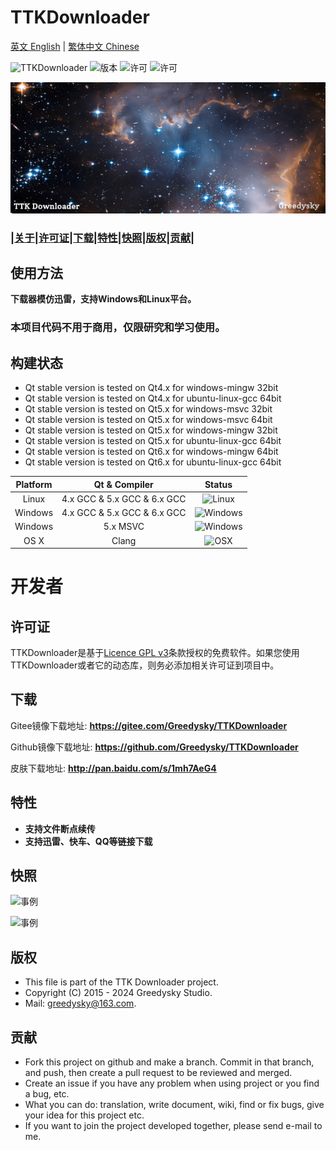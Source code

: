 # TTKDownloader
[英文 English](README.md) | [繁体中文 Chinese](README_tc.md)

![TTKDownloader](https://img.shields.io/badge/Greedysky-TTKDownloader-green.svg?style=flat-square)
![版本](https://img.shields.io/github/v/release/Greedysky/TTKDownloader?style=flat-square&label=Version)
![许可](https://img.shields.io/badge/License-GPL%20V3-yellowgreen.svg?style=flat-square)
![许可](https://img.shields.io/badge/License-LGPL%20V3-yellow.svg?style=flat-square)

![徽标](TTKResource/logo_banner.png?raw=true)

### **|[关于](README_cn.md#使用方法)|[许可证](README_cn.md#许可证)|[下载](README_cn.md#下载)|[特性](README_cn.md#特性)|[快照](README_cn.md#快照)|[版权](README_cn.md#版权)|[贡献](README_cn.md#贡献)|**

使用方法
--------
**下载器模仿迅雷，支持Windows和Linux平台。**

### 本项目代码不用于商用，仅限研究和学习使用。

## 构建状态
 * Qt stable version is tested on Qt4.x for windows-mingw 32bit
 * Qt stable version is tested on Qt4.x for ubuntu-linux-gcc 64bit
 * Qt stable version is tested on Qt5.x for windows-msvc 32bit
 * Qt stable version is tested on Qt5.x for windows-msvc 64bit
 * Qt stable version is tested on Qt5.x for windows-mingw 32bit
 * Qt stable version is tested on Qt5.x for ubuntu-linux-gcc 64bit
 * Qt stable version is tested on Qt6.x for windows-mingw 64bit
 * Qt stable version is tested on Qt6.x for ubuntu-linux-gcc 64bit

| Platform | Qt & Compiler               | Status                                                                 |
| :---:    | :---:                       | :---:                                                                  |
| Linux    | 4.x GCC & 5.x GCC & 6.x GCC | ![Linux](https://img.shields.io/badge/build-passing-brightgreen.svg)   |
| Windows  | 4.x GCC & 5.x GCC & 6.x GCC | ![Windows](https://img.shields.io/badge/build-passing-brightgreen.svg) |
| Windows  | 5.x MSVC                    | ![Windows](https://img.shields.io/badge/build-passing-brightgreen.svg) |
| OS X     | Clang                       | ![OSX](https://img.shields.io/badge/build-unknown-lightgrey.svg)       |

# 开发者

许可证
--------
TTKDownloader是基于[Licence GPL v3](LICENSE)条款授权的免费软件。如果您使用TTKDownloader或者它的动态库，则务必添加相关许可证到项目中。

下载
--------
Gitee镜像下载地址: **<u>https://gitee.com/Greedysky/TTKDownloader</u>**

Github镜像下载地址: **<u>https://github.com/Greedysky/TTKDownloader</u>**

皮肤下载地址: **<u>http://pan.baidu.com/s/1mh7AeG4</u>**

特性
--------
 * **支持文件断点续传**
 * **支持迅雷、快车、QQ等链接下载**

快照
--------
![事例](TTKResource/demo/demo.jpg?raw=true)

![事例](TTKResource/demo/demo2.jpg?raw=true)

版权
--------
 * This file is part of the TTK Downloader project.
 * Copyright (C) 2015 - 2024 Greedysky Studio.
 * Mail: greedysky@163.com.

贡献
--------
 * Fork this project on github and make a branch. Commit in that branch, and push, then create a pull request to be reviewed and merged.
 * Create an issue if you have any problem when using project or you find a bug, etc.
 * What you can do: translation, write document, wiki, find or fix bugs, give your idea for this project etc.
 * If you want to join the project developed together, please send e-mail to me.
